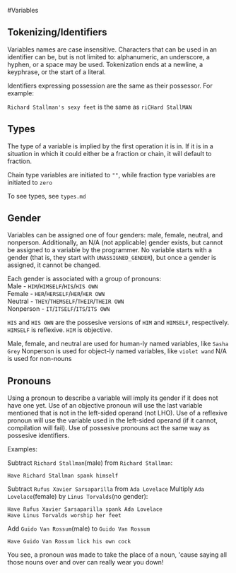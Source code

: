 #Variables
## Tokenizing/Identifiers
Variables names are case insensitive. Characters that can be used in an identifier
can be, but is not limited to: alphanumeric, an underscore, a hyphen, or a
space may be used. Tokenization ends at a newline, a keyphrase, or the
start of a literal.

Identifiers expressing possession are the same as their possessor. For
example:

`Richard Stallman's sexy feet` is the same as `riCHard StallMAN`

## Types
The type of a variable is implied by the first operation it is in. If it
is in a situation in which it could either be a fraction or chain, it
will default to fraction.

Chain type variables are initiated to `""`, while fraction type variables
are initiated to `zero`

To see types, see `types.md`

## Gender
Variables can be assigned one of four genders: male, female, neutral,
 and nonperson. Additionally, an N/A (not applicable) gender exists, but
 cannot be assigned to a variable by the programmer. No variable starts
 with a gender (that is, they start with `UNASSIGNED_GENDER`), but once a gender is
assigned, it cannot be changed.

Each gender is associated with a group of pronouns:  
Male - `HIM`/`HIMSELF`/`HIS`/`HIS OWN`  
Female - `HER`/`HERSELF`/`HER`/`HER OWN`  
Neutral - `THEY`/`THEMSELF`/`THEIR`/`THEIR OWN`  
Nonperson - `IT`/`ITSELF`/`ITS`/`ITS OWN`  

`HIS` and `HIS OWN` are the possesive versions of `HIM` and `HIMSELF`,
respectively. `HIMSELF` is reflexive. `HIM` is objective.

Male, female, and neutral are used for human-ly named variables,
like `Sasha Grey`
Nonperson is used for object-ly named variables, like `violet wand`
N/A is used for non-nouns


## Pronouns
Using a pronoun to describe a variable will imply its gender if it does
not have one yet. Use of an objective pronoun will use the last variable
mentioned that is not in the left-sided operand (not LHO). Use of a
reflexive pronoun will use the variable used in the left-sided operand
(if it cannot, compilation will fail). Use of possesive pronouns act the
same way as possesive identifiers.

Examples:

Subtract `Richard Stallman`(male) from `Richard Stallman`:

    Have Richard Stallman spank himself

Subtract `Rufus Xavier Sarsaparilla` from `Ada Lovelace`
Multiply `Ada Lovelace`(female) by `Linus Torvalds`(no gender):

    Have Rufus Xavier Sarsaparilla spank Ada Lovelace
    Have Linus Torvalds worship her feet

Add `Guido Van Rossum`(male) to `Guido Van Rossum`

    Have Guido Van Rossum lick his own cock

You see, a pronoun was made to take the place of a noun, 'cause saying
all those nouns over and over can really wear you down!
